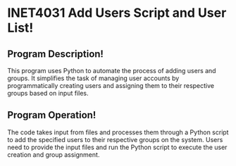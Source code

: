 # INET4031 Add Users Script and User List!



## Program Description!

This program uses Python to automate the process of adding users and groups. It simplifies the task of managing user accounts by programmatically creating users and assigning them to their respective groups based on input files.



## Program Operation!

The code takes input from files and processes them through a Python script to add the specified users to their respective groups on the system. Users need to provide the input files and run the Python script to execute the user creation and group assignment.
